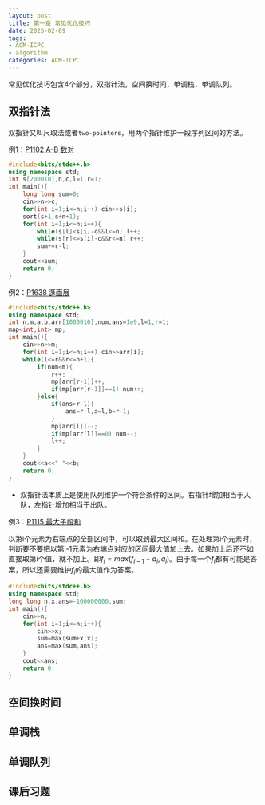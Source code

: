 ```yaml
---
layout: post
title: 第一章 常见优化技巧
date: 2025-02-09
tags:
- ACM-ICPC
- algorithm
categories: ACM-ICPC
---
```


常见优化技巧包含4个部分，双指针法，空间换时间，单调栈，单调队列。
<!-- more -->

## 双指针法

双指针又叫尺取法或者`two-pointers`，用两个指针维护一段序列区间的方法。

例1：[P1102 A-B 数对 ](https://www.luogu.com.cn/problem/P1102)

```c++
#include<bits/stdc++.h>
using namespace std;
int s[200010],n,c,l=1,r=1;
int main(){
	long long sum=0;
	cin>>n>>c;
	for(int i=1;i<=n;i++) cin>>s[i];
	sort(s+1,s+n+1);
	for(int i=1;i<=n;i++){
		while(s[l]<s[i]-c&&l<=n) l++;
		while(s[r]<=s[i]-c&&r<=n) r++;
		sum+=r-l;
	}
	cout<<sum;
	return 0;
}
```

例2：[P1638 逛画展](https://www.luogu.com.cn/problem/P1638)

```c++
#include<bits/stdc++.h>
using namespace std;
int n,m,a,b,arr[1000010],num,ans=1e9,l=1,r=1;
map<int,int> mp;
int main(){
	cin>>n>>m;
	for(int i=1;i<=n;i++) cin>>arr[i];
	while(l<=r&&r<=n+1){
		if(num<m){
			r++;
			mp[arr[r-1]]++;
			if(mp[arr[r-1]]==1) num++;
		}else{
			if(ans>r-l){
				ans=r-l,a=l,b=r-1;
			}
			mp[arr[l]]--;
			if(mp[arr[l]]==0) num--;
			l++;
		}
	}
	cout<<a<<" "<<b;
	return 0;
}
```

- 双指针法本质上是使用队列维护一个符合条件的区间。右指针增加相当于入队，左指针增加相当于出队。

例3：[P1115 最大子段和 ](https://www.luogu.com.cn/problem/P1115)

以第i个元素为右端点的全部区间中，可以取到最大区间和。在处理第i个元素时，判断要不要把以第i-1元素为右端点对应的区间最大值加上去。如果加上后还不如直接取第i个值，就不加上。即$f_i=max(f_{i-1}+a_i,a_i)$。由于每一个$f_i$都有可能是答案，所以还需要维护$f_i$的最大值作为答案。

```c++
#include<bits/stdc++.h>
using namespace std;
long long n,x,ans=-100000000,sum;
int main(){
	cin>>n;
	for(int i=1;i<=n;i++){
		cin>>x;
		sum=max(sum+x,x);
		ans=max(sum,ans);
	}
	cout<<ans;
	return 0;
}
```



## 空间换时间



## 单调栈



## 单调队列



## 课后习题

